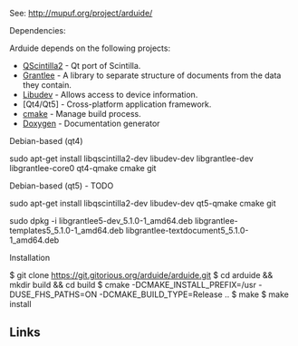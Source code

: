 See: http://mupuf.org/project/arduide/

Dependencies:

Arduide depends on the following projects:

* [QScintilla2] - Qt port of Scintilla.
* [Grantlee] - A library to separate structure of documents from the data they contain.
* [Libudev] - Allows access to device information.
* [Qt4/Qt5] - Cross-platform application framework.
* [cmake] - Manage build process.
* [Doxygen] - Documentation generator
    
Debian-based (qt4)

  sudo apt-get install libqscintilla2-dev libudev-dev libgrantlee-dev libgrantlee-core0 qt4-qmake cmake git

Debian-based (qt5) - TODO

  sudo apt-get install libqscintilla2-dev libudev-dev qt5-qmake cmake git
  
  sudo dpkg -i libgrantlee5-dev_5.1.0-1_amd64.deb libgrantlee-templates5_5.1.0-1_amd64.deb libgrantlee-textdocument5_5.1.0-1_amd64.deb
  
Installation

  $ git clone https://git.gitorious.org/arduide/arduide.git 
  $ cd arduide && mkdir build && cd build
  $ cmake -DCMAKE_INSTALL_PREFIX=/usr -DUSE_FHS_PATHS=ON -DCMAKE_BUILD_TYPE=Release ..
  $ make
  $ make install


## Links
[QScintilla2]: http://www.riverbankcomputing.co.uk/software/qscintilla/intro
[Grantlee]: https://github.com/steveire/grantlee
[Libudev]: http://www.freedesktop.org/software/systemd/libudev/
[Qt4]: https://qt.digia.com/
[cmake]: http://www.cmake.org/
[Doxygen]: http://www.stack.nl/~dimitri/doxygen/
